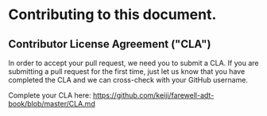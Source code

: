 # Contributing to this document.

## Contributor License Agreement ("CLA")

In order to accept your pull request, we need you to submit a CLA.
If you are submitting a pull request for the first time, just let us know that you have completed the CLA and we can cross-check with your GitHub username.

Complete your CLA here: <https://github.com/keiji/farewell-adt-book/blob/master/CLA.md>
